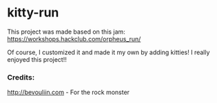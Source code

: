 # kitty-run

This project was made based on this jam: https://workshops.hackclub.com/orpheus_run/

Of course, I customized it and made it my own by adding kitties! I really enjoyed this project!!

### Credits: 

http://bevouliin.com - For the rock monster
